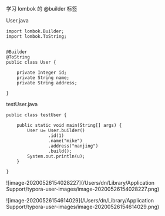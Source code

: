 

学习 lombok 的 @builder 标签

User.java

```
import lombok.Builder;
import lombok.ToString;


@Builder
@ToString
public class User {

    private Integer id;
    private String name;
    private String address;

}
```

testUser.java

```
public class testUser {

    public static void main(String[] args) {
        User u= User.builder()
                .id(1)
                .name("mike")
                .address("nanjing")
                .build();
        System.out.println(u);
    }

}
```



 

![image-20200526154028227](/Users/dn/Library/Application Support/typora-user-images/image-20200526154028227.png)

![image-20200526154614029](/Users/dn/Library/Application Support/typora-user-images/image-20200526154614029.png)